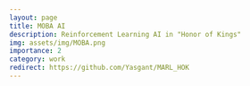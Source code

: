 ```yaml
---
layout: page
title: MOBA AI
description: Reinforcement Learning AI in "Honor of Kings"
img: assets/img/MOBA.png
importance: 2
category: work
redirect: https://github.com/Yasgant/MARL_HOK
---
```

